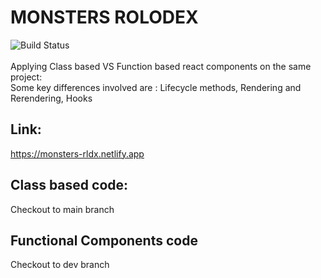 # MONSTERS ROLODEX
![Build Status](https://github.com/MarkTLite/landing-page-react/actions/workflows/heroku_deployer.yaml/badge.svg)<br/><br/>
Applying Class based VS Function based react components on the same project:<br>
Some key differences involved are : Lifecycle methods, Rendering and Rerendering, Hooks

## Link:
https://monsters-rldx.netlify.app

## Class based code:
Checkout to main branch

## Functional Components code
Checkout to dev branch

